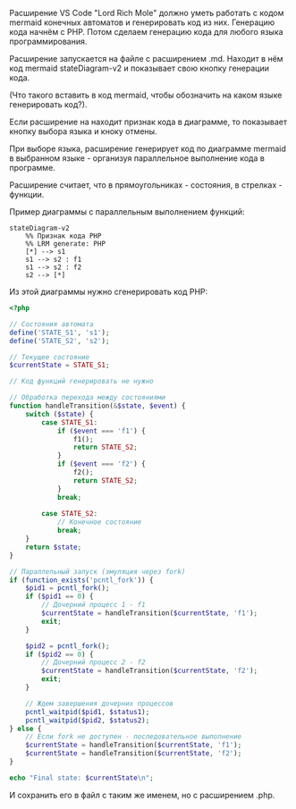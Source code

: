 Расширение VS Code "Lord Rich Mole" должно уметь работать с кодом mermaid конечных автоматов и генерировать код из них.
Генерацию кода начнём с PHP. Потом сделаем генерацию кода для любого языка программирования.

Расширение запускается на файле с расширением .md.
Находит в нём код mermaid stateDiagram-v2 и показывает свою кнопку генерации кода.

(Что такого вставить в код mermaid, чтобы обозначить на каком языке генерировать код?).

Если расширение на находит признак кода в диаграмме, то показывает кнопку выбора языка и кноку отмены.

При выборе языка, расширение генерирует код по диаграмме mermaid в выбранном языке - организуя параллельное выполнение кода в программе. 

Расширение считает, что в прямоугольниках - состояния, в стрелках - функции.

Пример диаграммы с параллельным выполнением функций:
```mermaid
stateDiagram-v2
    %% Признак кода PHP
    %% LRM generate: PHP
    [*] --> s1
    s1 --> s2 : f1
    s1 --> s2 : f2
    s2 --> [*]
```

Из этой диаграммы нужно сгенерировать код PHP:
```php
<?php

// Состояния автомата
define('STATE_S1', 's1');
define('STATE_S2', 's2');

// Текущее состояние
$currentState = STATE_S1;

// Код функций генерировать не нужно

// Обработка перехода между состояниями
function handleTransition(&$state, $event) {
    switch ($state) {
        case STATE_S1:
            if ($event === 'f1') {
                f1();
                return STATE_S2;
            }
            if ($event === 'f2') {
                f2();
                return STATE_S2;
            }
            break;
            
        case STATE_S2:
            // Конечное состояние
            break;
    }
    return $state;
}

// Параллельный запуск (эмуляция через fork)
if (function_exists('pcntl_fork')) {
    $pid1 = pcntl_fork();
    if ($pid1 == 0) {
        // Дочерний процесс 1 - f1
        $currentState = handleTransition($currentState, 'f1');
        exit;
    }

    $pid2 = pcntl_fork();
    if ($pid2 == 0) {
        // Дочерний процесс 2 - f2
        $currentState = handleTransition($currentState, 'f2');
        exit;
    }

    // Ждем завершения дочерних процессов
    pcntl_waitpid($pid1, $status1);
    pcntl_waitpid($pid2, $status2);
} else {
    // Если fork не доступен - последовательное выполнение
    $currentState = handleTransition($currentState, 'f1');
    $currentState = handleTransition($currentState, 'f2');
}

echo "Final state: $currentState\n";
```
И сохранить его в файл с таким же именем, но с расширением .php.
